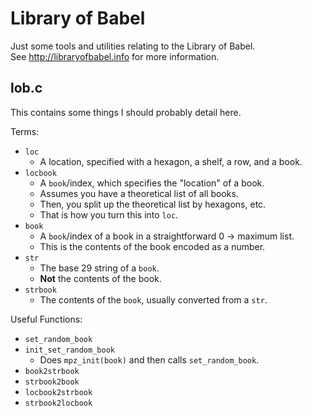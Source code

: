 # Library of Babel

Just some tools and utilities relating to the Library of Babel.  
See http://libraryofbabel.info for more information.

## lob.c

This contains some things I should probably detail here.

Terms:

- `loc`
    - A location, specified with a hexagon, a shelf, a row, and a book.
- `locbook`
    - A `book`/index, which specifies the "location" of a book.
    - Assumes you have a theoretical list of all books.
    - Then, you split up the theoretical list by hexagons, etc.
    - That is how you turn this into `loc`.
- `book`
    - A `book`/index of a book in a straightforward 0 -> maximum list.
    - This is the contents of the book encoded as a number.
- `str`
    - The base 29 string of a `book`.
    - **Not** the contents of the book.
- `strbook`
    - The contents of the `book`, usually converted from a `str`.

Useful Functions:

- `set_random_book`
- `init_set_random_book`
    - Does `mpz_init(book)` and then calls `set_random_book`.
- `book2strbook`
- `strbook2book`
- `locbook2strbook`
- `strbook2locbook`
